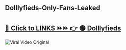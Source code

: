 
 ## Dolllyfieds-Only-Fans-Leaked

# <h2><a href="https://clipsfans.com/Dolllyfieds&ref=git">🔗 Click to LINKS ⏩⏩ 👉 🟢 Dolllyfieds </a></h2>

<a href="https://clipsfans.com/Dolllyfieds&ref=git" rel="nofollow" data-target="animated-image.originalLink"><img src="https://i.ibb.co.com/xMMVF88/686577567.gif" alt="Viral Video Original" style="max-width: 100%; display: inline-block;" data-target="animated-image.originalImage"></a>
